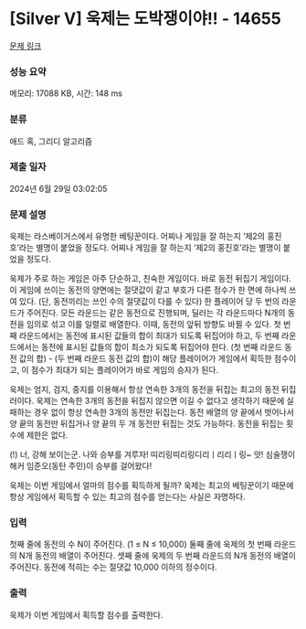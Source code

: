 # [Silver V] 욱제는 도박쟁이야!! - 14655 

[문제 링크](https://www.acmicpc.net/problem/14655) 

### 성능 요약

메모리: 17088 KB, 시간: 148 ms

### 분류

애드 혹, 그리디 알고리즘

### 제출 일자

2024년 6월 29일 03:02:05

### 문제 설명

<p>욱제는 라스베이거스에서 유명한 베팅꾼이다. 어찌나 게임을 잘 하는지 ‘제2의 홍진호’라는 별명이 붙었을 정도다. 어찌나 게임을 잘 하는지 ‘제2의 홍진호’라는 별명이 붙었을 정도다.</p>

<p>욱제가 주로 하는 게임은 아주 단순하고, 친숙한 게임이다. 바로 동전 뒤집기 게임이다. 이 게임에 쓰이는 동전의 양면에는 절댓값이 같고 부호가 다른 정수가 한 면에 하나씩 쓰여 있다. (단, 동전끼리는 쓰인 수의 절댓값이 다를 수 있다) 한 플레이어 당 두 번의 라운드가 주어진다. 모든 라운드는 같은 동전으로 진행되며, 딜러는 각 라운드마다 N개의 동전을 임의로 섞고 이를 일렬로 배열한다. 이때, 동전의 앞뒤 방향도 바뀔 수 있다. 첫 번째 라운드에서는 동전에 표시된 값들의 합이 최대가 되도록 뒤집어야 하고, 두 번째 라운드에서는 동전에 표시된 값들의 합이 최소가 되도록 뒤집어야 한다. (첫 번째 라운드 동전 값의 합) - (두 번째 라운드 동전 값의 합)이 해당 플레이어가 게임에서 획득한 점수이고, 이 점수가 최대가 되는 플레이어가 바로 게임의 승자가 된다.</p>

<p>욱제는 엄지, 검지, 중지를 이용해서 항상 연속한 3개의 동전을 뒤집는 최고의 동전 뒤집러이다. 욱제는 연속한 3개의 동전을 뒤집지 않으면 이길 수 없다고 생각하기 때문에 실패하는 경우 없이 항상 연속한 3개의 동전만 뒤집는다. 동전 배열의 양 끝에서 벗어나서 양 끝의 동전만 뒤집거나 양 끝의 두 개 동전만 뒤집는 것도 가능하다. 동전을 뒤집는 횟수에 제한은 없다.</p>

<p>(!) 너, 강해 보이는군. 나와 승부를 겨루자! 띠리링띠리링디리ㅣ리리ㅣ링~ 앗! 심술쟁이 해커 임준오(동탄 주민)이 승부를 걸어왔다!</p>

<p>욱제는 이번 게임에서 얼마의 점수를 획득하게 될까? 욱제는 최고의 베팅꾼이기 때문에 항상 게임에서 획득할 수 있는 최고의 점수를 얻는다는 사실은 자명하다.</p>

### 입력 

 <p>첫째 줄에 동전의 수 N이 주어진다. (1 ≤ N ≤ 10,000) 둘째 줄에 욱제의 첫 번째 라운드의 N개 동전의 배열이 주어진다. 셋째 줄에 욱제의 두 번째 라운드의 N개 동전의 배열이 주어진다. 동전에 적히는 수는 절댓값 10,000 이하의 정수이다.</p>

### 출력 

 <p>욱제가 이번 게임에서 획득할 점수를 출력한다.</p>

